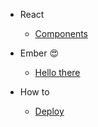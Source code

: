 - React
  - [Components](react-components.md)

- Ember 😍
  - [Hello there](ember-intro.md)

- How to
  - [Deploy](deploy.md)
